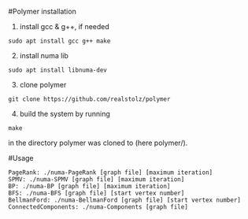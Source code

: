#Polymer installation

1. install gcc & g++, if needed
```
sudo apt install gcc g++ make
```

2. install numa lib
```
sudo apt install libnuma-dev
```

3. clone polymer
```
git clone https://github.com/realstolz/polymer
```

4. build the system by running
```
make
```
  in the directory polymer was cloned to (here polymer/).


#Usage
```
PageRank: ./numa-PageRank [graph file] [maximum iteration]
SPMV: ./numa-SPMV [graph file] [maximum iteration]
BP: ./numa-BP [graph file] [maximum iteration]
BFS: ./numa-BFS [graph file] [start vertex number]
BellmanFord: ./numa-BellmanFord [graph file] [start vertex number]
ConnectedComponents: ./numa-Components [graph file]
```

